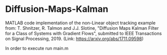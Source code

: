 # Diffusion-Maps-Kalman

MATLAB code implementation of the non-Linear object tracking example from: 
T. Shnitzer, R. Talmon and J.J. Slotine, "Diffusion Maps Kalman Filter for a Class of Systems with Gradient Flows", 
submitted to IEEE Transactions on Signal Processing, 2019.
(Link: https://arxiv.org/abs/1711.09598)

In order to execute run main.m
